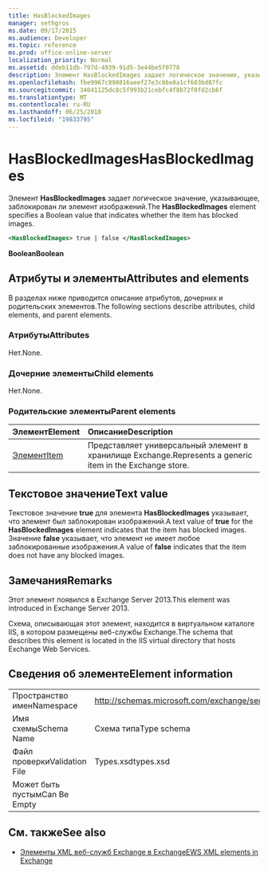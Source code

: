 ```yaml
---
title: HasBlockedImages
manager: sethgros
ms.date: 09/17/2015
ms.audience: Developer
ms.topic: reference
ms.prod: office-online-server
localization_priority: Normal
ms.assetid: ddeb11db-797d-4939-91d5-3e44be5f0778
description: Элемент HasBlockedImages задает логическое значение, указывающее, заблокирован ли элемент изображений.
ms.openlocfilehash: fbe9967c898016aeef27e3c86e8a1cf603bd87fc
ms.sourcegitcommit: 34041125dc8c5f993b21cebfc4f8b72f0fd2cb6f
ms.translationtype: MT
ms.contentlocale: ru-RU
ms.lasthandoff: 06/25/2018
ms.locfileid: "19833795"
---
```

# <a name="hasblockedimages"></a><span data-ttu-id="72476-103">HasBlockedImages</span><span class="sxs-lookup"><span data-stu-id="72476-103">HasBlockedImages</span></span>

<span data-ttu-id="72476-104">Элемент **HasBlockedImages** задает логическое значение, указывающее, заблокирован ли элемент изображений.</span><span class="sxs-lookup"><span data-stu-id="72476-104">The **HasBlockedImages** element specifies a Boolean value that indicates whether the item has blocked images.</span></span> 
  
```XML
<HasBlockedImages> true | false </HasBlockedImages>
```

 <span data-ttu-id="72476-105">**Boolean**</span><span class="sxs-lookup"><span data-stu-id="72476-105">**Boolean**</span></span>
## <a name="attributes-and-elements"></a><span data-ttu-id="72476-106">Атрибуты и элементы</span><span class="sxs-lookup"><span data-stu-id="72476-106">Attributes and elements</span></span>

<span data-ttu-id="72476-107">В разделах ниже приводится описание атрибутов, дочерних и родительских элементов.</span><span class="sxs-lookup"><span data-stu-id="72476-107">The following sections describe attributes, child elements, and parent elements.</span></span>
  
### <a name="attributes"></a><span data-ttu-id="72476-108">Атрибуты</span><span class="sxs-lookup"><span data-stu-id="72476-108">Attributes</span></span>

<span data-ttu-id="72476-109">Нет.</span><span class="sxs-lookup"><span data-stu-id="72476-109">None.</span></span>
  
### <a name="child-elements"></a><span data-ttu-id="72476-110">Дочерние элементы</span><span class="sxs-lookup"><span data-stu-id="72476-110">Child elements</span></span>

<span data-ttu-id="72476-111">Нет.</span><span class="sxs-lookup"><span data-stu-id="72476-111">None.</span></span>
  
### <a name="parent-elements"></a><span data-ttu-id="72476-112">Родительские элементы</span><span class="sxs-lookup"><span data-stu-id="72476-112">Parent elements</span></span>

|<span data-ttu-id="72476-113">**Элемент**</span><span class="sxs-lookup"><span data-stu-id="72476-113">**Element**</span></span>|<span data-ttu-id="72476-114">**Описание**</span><span class="sxs-lookup"><span data-stu-id="72476-114">**Description**</span></span>|
|:-----|:-----|
|[<span data-ttu-id="72476-115">Элемент</span><span class="sxs-lookup"><span data-stu-id="72476-115">Item</span></span>](item.md) <br/> |<span data-ttu-id="72476-116">Представляет универсальный элемент в хранилище Exchange.</span><span class="sxs-lookup"><span data-stu-id="72476-116">Represents a generic item in the Exchange store.</span></span>  <br/> |
   
## <a name="text-value"></a><span data-ttu-id="72476-117">Текстовое значение</span><span class="sxs-lookup"><span data-stu-id="72476-117">Text value</span></span>

<span data-ttu-id="72476-118">Текстовое значение **true** для элемента **HasBlockedImages** указывает, что элемент был заблокирован изображений.</span><span class="sxs-lookup"><span data-stu-id="72476-118">A text value of **true** for the **HasBlockedImages** element indicates that the item has blocked images.</span></span> <span data-ttu-id="72476-119">Значение **false** указывает, что элемент не имеет любое заблокированные изображения.</span><span class="sxs-lookup"><span data-stu-id="72476-119">A value of **false** indicates that the item does not have any blocked images.</span></span> 
  
## <a name="remarks"></a><span data-ttu-id="72476-120">Замечания</span><span class="sxs-lookup"><span data-stu-id="72476-120">Remarks</span></span>

<span data-ttu-id="72476-121">Этот элемент появился в Exchange Server 2013.</span><span class="sxs-lookup"><span data-stu-id="72476-121">This element was introduced in Exchange Server 2013.</span></span>
  
<span data-ttu-id="72476-122">Схема, описывающая этот элемент, находится в виртуальном каталоге IIS, в котором размещены веб-службы Exchange.</span><span class="sxs-lookup"><span data-stu-id="72476-122">The schema that describes this element is located in the IIS virtual directory that hosts Exchange Web Services.</span></span>
  
## <a name="element-information"></a><span data-ttu-id="72476-123">Сведения об элементе</span><span class="sxs-lookup"><span data-stu-id="72476-123">Element information</span></span>

|||
|:-----|:-----|
|<span data-ttu-id="72476-124">Пространство имен</span><span class="sxs-lookup"><span data-stu-id="72476-124">Namespace</span></span>  <br/> |http://schemas.microsoft.com/exchange/services/2006/types  <br/> |
|<span data-ttu-id="72476-125">Имя схемы</span><span class="sxs-lookup"><span data-stu-id="72476-125">Schema Name</span></span>  <br/> |<span data-ttu-id="72476-126">Схема типа</span><span class="sxs-lookup"><span data-stu-id="72476-126">Type schema</span></span>  <br/> |
|<span data-ttu-id="72476-127">Файл проверки</span><span class="sxs-lookup"><span data-stu-id="72476-127">Validation File</span></span>  <br/> |<span data-ttu-id="72476-128">Types.xsd</span><span class="sxs-lookup"><span data-stu-id="72476-128">types.xsd</span></span>  <br/> |
|<span data-ttu-id="72476-129">Может быть пустым</span><span class="sxs-lookup"><span data-stu-id="72476-129">Can Be Empty</span></span>  <br/> ||
   
## <a name="see-also"></a><span data-ttu-id="72476-130">См. также</span><span class="sxs-lookup"><span data-stu-id="72476-130">See also</span></span>



- [<span data-ttu-id="72476-131">Элементы XML веб-служб Exchange в Exchange</span><span class="sxs-lookup"><span data-stu-id="72476-131">EWS XML elements in Exchange</span></span>](ews-xml-elements-in-exchange.md)

